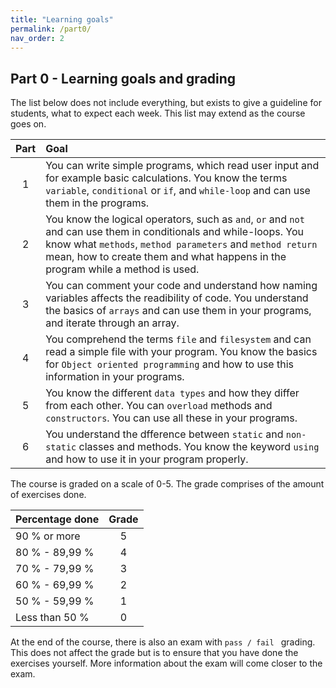 ```yaml
---
title: "Learning goals"
permalink: /part0/
nav_order: 2
---
```


## Part 0 - Learning goals and grading

The list below does not include everything, but exists to give a guideline for students, what to expect each week. This list may extend as the course goes on.

| Part     |      Goal   |  
|:--------:|:------------|
| 1| You can write simple programs, which read user input and for example basic calculations. You know the terms `variable`, `conditional` or `if`, and `while-loop` and can use them in the programs. |
| 2| You know the logical operators, such as `and`, `or` and `not` and can use them in conditionals and while-loops. You know what `methods`, `method parameters` and `method return` mean, how to create them and what happens in the program while a method is used. |
| 3| You can comment your code and understand how naming variables affects the readibility of code. You understand the basics of `arrays` and can use them in your programs, and iterate through an array. |
| 4| You comprehend the terms `file` and `filesystem` and can read a simple file with your program. You know the basics for `Object oriented programming` and how to use this information in your programs. |
| 5| You know the different `data types` and how they differ from each other. You can `overload` methods and `constructors`. You can use all these in your programs. |
| 6| You understand the dfference between `static` and `non-static` classes and methods. You know the keyword `using` and how to use it in your program properly. |
  
The course is graded on a scale of 0-5. The grade comprises of the amount of exercises done.

| Percentage done | Grade |
|:----------------|:-----:|
| 90 % or more    |   5   |
| 80 % - 89,99 %  |   4   |
| 70 % - 79,99 %  |   3   |
| 60 % - 69,99 %  |   2   |
| 50 % - 59,99 %  |   1   |
| Less than 50 %  |   0   |

At the end of the course, there is also an exam with `pass / fail ` grading. This does not affect the grade but is to ensure that you have done the exercises yourself. More information about the exam will come closer to the exam.